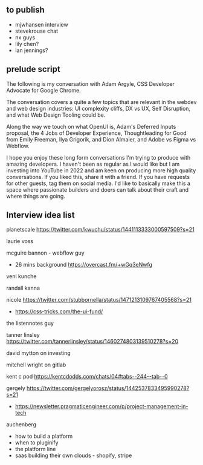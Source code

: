 ## to publish

- mjwhansen interview
- stevekrouse chat
- nx guys
- lily chen?
- ian jennings?

## prelude script

The following is my conversation with Adam Argyle, CSS Developer Advocate for Google Chrome.

The conversation covers a quite a few topics that are relevant in the webdev and web design industries: UI complexity cliffs, DX vs UX, Self Disruption, and what Web Design Tooling could be.

Along the way we touch on what OpenUI is, Adam's Deferred Inputs proposal, the 4 Jobs of Developer Experience, Thoughtleading for Good from Emily Freeman, Ilya Grigorik, and Dion Almaier, and Adobe vs Figma vs Webflow.

I hope you enjoy these long form conversations I'm trying to produce with amazing developers. I haven't been as regular as I would like but I am investing into YouTube in 2022 and am keen on producing more high quality conversations. If you liked this, share it with a friend. If you have requests for other guests, tag them on social media. I'd like to basically make this a space where passionate builders and doers can talk about their craft and where things are going.


## Interview idea list

planetscale https://twitter.com/kwuchu/status/1441113333000597509?s=21

laurie voss

mcguire bannon - webflow guy
- 26 mins background https://overcast.fm/+wGq3eNwfg

veni kunche

randall kanna

nicole https://twitter.com/stubbornella/status/1471213109767405568?s=21
- https://css-tricks.com/the-ui-fund/

the listennotes guy

tanner linsley https://twitter.com/tannerlinsley/status/1460274803139510278?s=20

david mytton on investing

mitchell wright on gitlab

kent c pod https://kentcdodds.com/chats/04#tabs--244--tab--0

gergely https://twitter.com/gergelyorosz/status/1442537833495990278?s=21
- https://newsletter.pragmaticengineer.com/p/project-management-in-tech

auchenberg
- how to build a platform
- when to pluginify
- the platform line
- saas building their own clouds - shopify, stripe